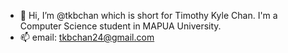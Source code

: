 - 👋 Hi, I’m @tkbchan which is short for Timothy Kyle Chan. I'm a Computer Science student in MAPUA University.
- 📫 email: tkbchan24@gmail.com

<!---
tkbchan/tkbchan is a ✨ special ✨ repository because its `README.md` (this file) appears on your GitHub profile.
You can click the Preview link to take a look at your changes.
--->
